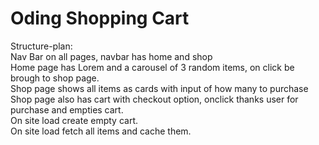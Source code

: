 # Oding Shopping Cart

Structure-plan:  
    Nav Bar on all pages, navbar has home and shop  
    Home page has Lorem and a carousel of 3 random items, on click be brough to shop page.  
    Shop page shows all items as cards with input of how many to purchase  
    Shop page also has cart with checkout option, onclick thanks user for purchase and empties cart.  
    On site load create empty cart.  
    On site load fetch all items and cache them.  
